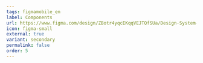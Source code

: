 ```yaml
---
tags: figmamobile_en
label: Components
url: https://www.figma.com/design/ZBotr4yqcEKqqVEJTQfSUa/Design-System-Mobile?node-id=0-1&t=OQ7s4wE6eWI2fLGh-1
icon: figma-small
external: true
variant: secondary
permalink: false
order: 5
---
```




